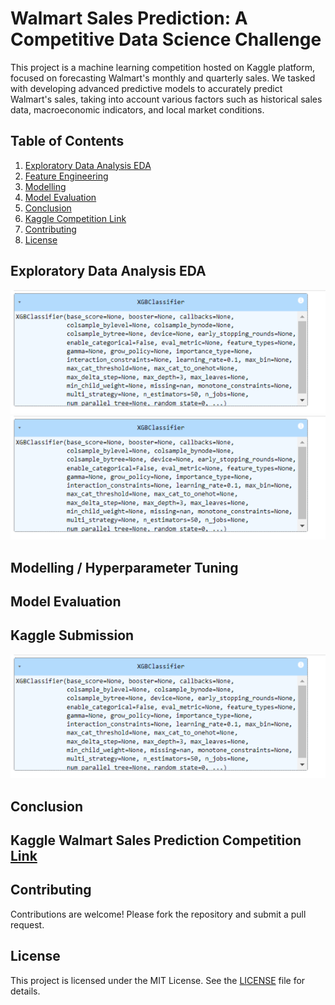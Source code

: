 # Walmart Sales Prediction: A Competitive Data Science Challenge

This project is a machine learning competition hosted on Kaggle platform, focused on forecasting Walmart's monthly and quarterly sales. We tasked with developing advanced predictive models to accurately predict Walmart's sales, taking into account various factors such as historical sales data, macroeconomic indicators, and local market conditions.

## Table of Contents

1. [Exploratory Data Analysis EDA](#exploratory-data-analysis-eda)
2. [Feature Engineering](#feature-engineering)
3. [Modelling](#modelling)
4. [Model Evaluation](#model-evaluation)
5. [Conclusion](#conclusion)
6. [Kaggle Competition Link ](#kaggle-walmart-sales-prediction-competition-link)
7. [Contributing](#contributing)
8. [License](#license)

## Exploratory Data Analysis EDA
![xgboost](https://github.com/Daniel-Andarge/AiML-financial-fraud-detection-model/blob/main/assets/model-building/xg1.png)
![xgboost](https://github.com/Daniel-Andarge/AiML-financial-fraud-detection-model/blob/main/assets/model-building/xg1.png)

## Modelling / Hyperparameter Tuning

## Model Evaluation

## Kaggle Submission
![xgboost](https://github.com/Daniel-Andarge/AiML-financial-fraud-detection-model/blob/main/assets/model-building/xg1.png)

## Conclusion

## Kaggle Walmart Sales Prediction Competition [Link](https://www.kaggle.com/competitions/walmart-sales-prediction-pune-march-2023/overview)

## Contributing

Contributions are welcome! Please fork the repository and submit a pull request.

## License

This project is licensed under the MIT License. See the [LICENSE](LICENSE) file for details.
